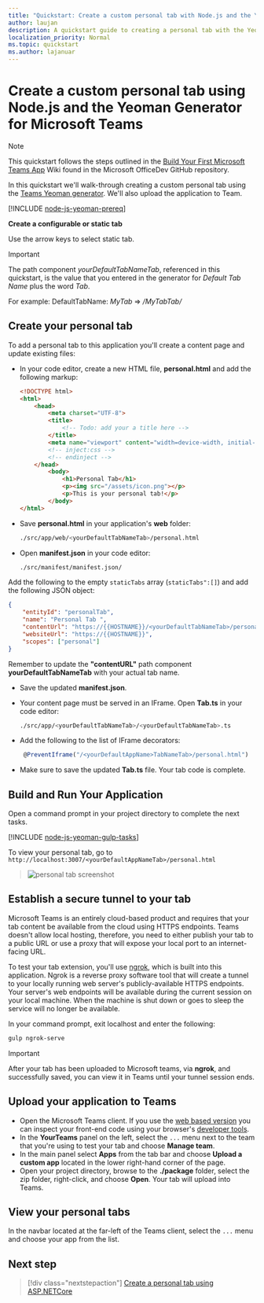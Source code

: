 ```yaml
---
title: "Quickstart: Create a custom personal tab with Node.js and the Yeoman Generator for Microsoft Teams"
author: laujan
description: A quickstart guide to creating a personal tab with the Yeoman Generator for Microsoft Teams.
localization_priority: Normal
ms.topic: quickstart
ms.author: lajanuar
---
```

# Create a custom personal tab using Node.js and the Yeoman Generator for Microsoft Teams

>[!NOTE]
>This quickstart follows the steps outlined in the [Build Your First Microsoft Teams App](https://github.com/OfficeDev/generator-teams/wiki/Build-Your-First-Microsoft-Teams-App) Wiki found in the Microsoft OfficeDev GitHub repository.

In this quickstart we'll walk-through creating a custom personal tab using the [Teams Yeoman generator](https://github.com/OfficeDev/generator-teams/wiki/Build-Your-First-Microsoft-Teams-App). We'll also upload the application to Team.

[!INCLUDE [node-js-yeoman-prereq](~/includes/tabs/node-js-yeoman-prereq.md)]

**Create a configurable or static tab**

Use the arrow keys to select static tab.

>[!IMPORTANT]
>The path component *yourDefaultTabNameTab*, referenced in this quickstart, is the value that you entered in the generator for *Default Tab Name* plus the word *Tab*.
>
>For example: DefaultTabName: *MyTab* => */MyTabTab/*

## Create your personal tab

To add a personal tab to this application you'll create a content page and update existing files:

- In your code editor, create a new HTML file, **personal.html** and add the following markup:

    ```html
    <!DOCTYPE html>
    <html>
        <head>
            <meta charset="UTF-8">
            <title>
                <!-- Todo: add your a title here -->
            </title>
            <meta name="viewport" content="width=device-width, initial-scale=1.0">
            <!-- inject:css -->
            <!-- endinject -->
        </head>
            <body>
                <h1>Personal Tab</h1>
                <p><img src="/assets/icon.png"></p>
                <p>This is your personal tab!</p>
            </body>
    </html>
    ```

- Save **personal.html** in your application's **web** folder:

    ```bash
    ./src/app/web/<yourDefaultTabNameTab>/personal.html
    ```

- Open **manifest.json** in your code editor:

    ```bash
    ./src/manifest/manifest.json/
    ```

Add the following to the empty `staticTabs` array (`staticTabs":[]`) and add the following JSON object:

```json
{
    "entityId": "personalTab",
    "name": "Personal Tab ",
    "contentUrl": "https://{{HOSTNAME}}/<yourDefaultTabNameTab>/personal.html",
    "websiteUrl": "https://{{HOSTNAME}}",
    "scopes": ["personal"]
}

```

Remember to update the **"contentURL"** path component **yourDefaultTabNameTab** with your actual tab name.

- Save the updated **manifest.json**.

- Your content page must be served in an IFrame. Open **Tab.ts** in your code editor:

    ```bash
    ./src/app/<yourDefaultTabNameTab>/<yourDefaultTabNameTab>.ts
    ```

- Add the following to the list of IFrame decorators:

    ```typescript
     @PreventIframe("/<yourDefaultAppName>TabNameTab>/personal.html")
    ```

- Make sure to save the updated **Tab.ts** file. Your tab code is complete.

## Build and Run Your Application

Open a command prompt in your project directory to complete the next tasks.

[!INCLUDE [node-js-yeoman-gulp-tasks](~/includes/tabs/node-js-yeoman-gulp-tasks.md)]

To view your personal tab, go to `http://localhost:3007/<yourDefaultAppNameTab>/personal.html`

>![personal tab screenshot](/microsoftteams/platform/assets/images/tab-images/personalTab.PNG)

## Establish a secure tunnel to your tab

Microsoft Teams is an entirely cloud-based product and requires that your tab content be available from the cloud using HTTPS endpoints. Teams doesn't allow local hosting, therefore, you need to either publish your tab to a public URL or use a proxy that will expose your local port to an internet-facing URL.

To test your tab extension, you'll use [ngrok](https://ngrok.com/docs), which is built into this application. Ngrok is a reverse proxy software tool that will create a tunnel to your locally running web server's publicly-available HTTPS endpoints. Your server's web endpoints will be available during the current session on your local machine. When the machine is shut down or goes to sleep the service will no longer be available.

In your command prompt, exit localhost and enter the following:

```bash
gulp ngrok-serve
```

> [!IMPORTANT]
> After your tab has been uploaded to Microsoft teams, via **ngrok**, and successfully saved, you can view it in Teams until your tunnel session ends.

## Upload your application to Teams

- Open the Microsoft Teams client. If you use the [web based version](https://teams.microsoft.com) you can inspect your front-end code using your browser's [developer tools](~/tabs/how-to/developer-tools.md).
- In the **YourTeams** panel on the left, select the `...` menu next to the team that you're using to test your tab and choose **Manage team**.
- In the main panel select **Apps** from the tab bar and choose **Upload a custom app** located in the lower right-hand corner of the page.
- Open your project directory, browse to the **./package** folder, select the zip folder, right-click, and choose **Open**. Your tab will upload into Teams.

## View your personal tabs

In the navbar located at the far-left of the Teams client, select the `...` menu and choose your app from the list.

## Next step

> [!div class="nextstepaction"]
> [Create a personal tab using ASP.NETCore](~/tabs/quickstarts/create-personal-tab-dotnet-core.md)
